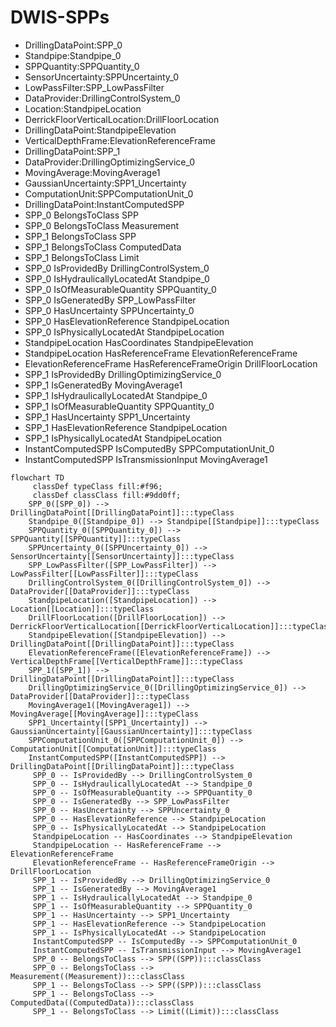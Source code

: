 # DWIS-SPPs
- DrillingDataPoint:SPP_0
- Standpipe:Standpipe_0
- SPPQuantity:SPPQuantity_0
- SensorUncertainty:SPPUncertainty_0
- LowPassFilter:SPP_LowPassFilter
- DataProvider:DrillingControlSystem_0
- Location:StandpipeLocation
- DerrickFloorVerticalLocation:DrillFloorLocation
- DrillingDataPoint:StandpipeElevation
- VerticalDepthFrame:ElevationReferenceFrame
- DrillingDataPoint:SPP_1
- DataProvider:DrillingOptimizingService_0
- MovingAverage:MovingAverage1
- GaussianUncertainty:SPP1_Uncertainty
- ComputationUnit:SPPComputationUnit_0
- DrillingDataPoint:InstantComputedSPP
- SPP_0 BelongsToClass SPP
- SPP_0 BelongsToClass Measurement
- SPP_1 BelongsToClass SPP
- SPP_1 BelongsToClass ComputedData
- SPP_1 BelongsToClass Limit
- SPP_0 IsProvidedBy DrillingControlSystem_0
- SPP_0 IsHydraulicallyLocatedAt Standpipe_0
- SPP_0 IsOfMeasurableQuantity SPPQuantity_0
- SPP_0 IsGeneratedBy SPP_LowPassFilter
- SPP_0 HasUncertainty SPPUncertainty_0
- SPP_0 HasElevationReference StandpipeLocation
- SPP_0 IsPhysicallyLocatedAt StandpipeLocation
- StandpipeLocation HasCoordinates StandpipeElevation
- StandpipeLocation HasReferenceFrame ElevationReferenceFrame
- ElevationReferenceFrame HasReferenceFrameOrigin DrillFloorLocation
- SPP_1 IsProvidedBy DrillingOptimizingService_0
- SPP_1 IsGeneratedBy MovingAverage1
- SPP_1 IsHydraulicallyLocatedAt Standpipe_0
- SPP_1 IsOfMeasurableQuantity SPPQuantity_0
- SPP_1 HasUncertainty SPP1_Uncertainty
- SPP_1 HasElevationReference StandpipeLocation
- SPP_1 IsPhysicallyLocatedAt StandpipeLocation
- InstantComputedSPP IsComputedBy SPPComputationUnit_0
- InstantComputedSPP IsTransmissionInput MovingAverage1
```mermaid
flowchart TD
	 classDef typeClass fill:#f96;
	 classDef classClass fill:#9dd0ff;
	SPP_0([SPP_0]) --> DrillingDataPoint[[DrillingDataPoint]]:::typeClass
	Standpipe_0([Standpipe_0]) --> Standpipe[[Standpipe]]:::typeClass
	SPPQuantity_0([SPPQuantity_0]) --> SPPQuantity[[SPPQuantity]]:::typeClass
	SPPUncertainty_0([SPPUncertainty_0]) --> SensorUncertainty[[SensorUncertainty]]:::typeClass
	SPP_LowPassFilter([SPP_LowPassFilter]) --> LowPassFilter[[LowPassFilter]]:::typeClass
	DrillingControlSystem_0([DrillingControlSystem_0]) --> DataProvider[[DataProvider]]:::typeClass
	StandpipeLocation([StandpipeLocation]) --> Location[[Location]]:::typeClass
	DrillFloorLocation([DrillFloorLocation]) --> DerrickFloorVerticalLocation[[DerrickFloorVerticalLocation]]:::typeClass
	StandpipeElevation([StandpipeElevation]) --> DrillingDataPoint[[DrillingDataPoint]]:::typeClass
	ElevationReferenceFrame([ElevationReferenceFrame]) --> VerticalDepthFrame[[VerticalDepthFrame]]:::typeClass
	SPP_1([SPP_1]) --> DrillingDataPoint[[DrillingDataPoint]]:::typeClass
	DrillingOptimizingService_0([DrillingOptimizingService_0]) --> DataProvider[[DataProvider]]:::typeClass
	MovingAverage1([MovingAverage1]) --> MovingAverage[[MovingAverage]]:::typeClass
	SPP1_Uncertainty([SPP1_Uncertainty]) --> GaussianUncertainty[[GaussianUncertainty]]:::typeClass
	SPPComputationUnit_0([SPPComputationUnit_0]) --> ComputationUnit[[ComputationUnit]]:::typeClass
	InstantComputedSPP([InstantComputedSPP]) --> DrillingDataPoint[[DrillingDataPoint]]:::typeClass
	 SPP_0 -- IsProvidedBy --> DrillingControlSystem_0 
	 SPP_0 -- IsHydraulicallyLocatedAt --> Standpipe_0 
	 SPP_0 -- IsOfMeasurableQuantity --> SPPQuantity_0 
	 SPP_0 -- IsGeneratedBy --> SPP_LowPassFilter 
	 SPP_0 -- HasUncertainty --> SPPUncertainty_0 
	 SPP_0 -- HasElevationReference --> StandpipeLocation 
	 SPP_0 -- IsPhysicallyLocatedAt --> StandpipeLocation 
	 StandpipeLocation -- HasCoordinates --> StandpipeElevation 
	 StandpipeLocation -- HasReferenceFrame --> ElevationReferenceFrame 
	 ElevationReferenceFrame -- HasReferenceFrameOrigin --> DrillFloorLocation 
	 SPP_1 -- IsProvidedBy --> DrillingOptimizingService_0 
	 SPP_1 -- IsGeneratedBy --> MovingAverage1 
	 SPP_1 -- IsHydraulicallyLocatedAt --> Standpipe_0 
	 SPP_1 -- IsOfMeasurableQuantity --> SPPQuantity_0 
	 SPP_1 -- HasUncertainty --> SPP1_Uncertainty 
	 SPP_1 -- HasElevationReference --> StandpipeLocation 
	 SPP_1 -- IsPhysicallyLocatedAt --> StandpipeLocation 
	 InstantComputedSPP -- IsComputedBy --> SPPComputationUnit_0 
	 InstantComputedSPP -- IsTransmissionInput --> MovingAverage1 
	 SPP_0 -- BelongsToClass --> SPP((SPP)):::classClass
	 SPP_0 -- BelongsToClass --> Measurement((Measurement)):::classClass
	 SPP_1 -- BelongsToClass --> SPP((SPP)):::classClass
	 SPP_1 -- BelongsToClass --> ComputedData((ComputedData)):::classClass
	 SPP_1 -- BelongsToClass --> Limit((Limit)):::classClass
```
